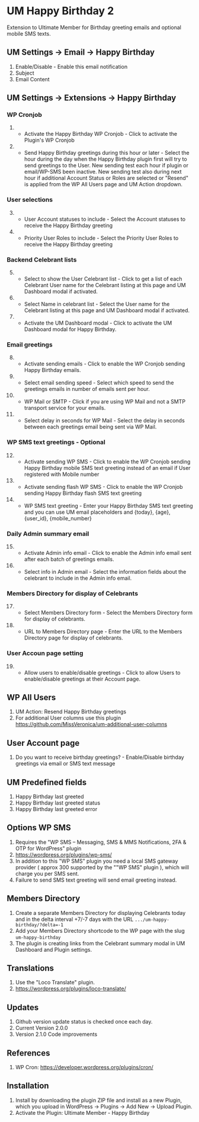 # UM Happy Birthday 2
Extension to Ultimate Member for Birthday greeting emails and optional mobile SMS texts.

## UM Settings -> Email -> Happy Birthday
1. Enable/Disable - Enable this email notification
2. Subject
3. Email Content

## UM Settings -> Extensions -> Happy Birthday
### WP Cronjob
1.  * Activate the Happy Birthday WP Cronjob - Click to activate the Plugin's WP Cronjob
2.  * Send Happy Birthday greetings during this hour or later - Select the hour during the day when the Happy Birthday plugin first will try to send greetings to the User. New sending test each hour if plugin or email/WP-SMS been inactive. New sending test also during next hour if additional Account Status or Roles are selected or "Resend" is applied from the WP All Users page and UM Action dropdown.
### User selections
3.  * User Account statuses to include - Select the Account statuses to receive the Happy Birthday greeting
4.  * Priority User Roles to include - Select the Priority User Roles to receive the Happy Birthday greeting
### Backend  Celebrant lists
5.  * Select to show the User Celebrant list - Click to get a list of each Celebrant User name for the Celebrant listing at this page and UM Dashboard modal if activated.
6.  * Select Name in celebrant list - Select the User name for the Celebrant listing at this page and UM Dashboard modal if activated.
7.  * Activate the UM Dashboard modal - Click to activate the UM Dashboard modal for Happy Birthday.
### Email greetings
8.  *  Activate sending emails - Click to enable the WP Cronjob sending Happy Birthday emails.
9.  *  Select email sending speed - Select which speed to send the greetings emails in number of emails sent per hour.
10.  *  WP Mail or SMTP - Click if you are using WP Mail and not a SMTP transport service for your emails.
11.  * Select delay in seconds for WP Mail - Select the delay in seconds between each greetings email being sent via WP Mail.
### WP SMS text greetings - Optional
12.  * Activate sending WP SMS - Click to enable the WP Cronjob sending Happy Birthday mobile SMS text greeting instead of an email if User registered with Mobile number
13.  * Activate sending flash WP SMS - Click to enable the WP Cronjob sending Happy Birthday flash SMS text greeting
14.  * WP SMS text greeting - Enter your Happy Birthday SMS text greeting and you can use UM email placeholders and {today}, {age}, {user_id}, {mobile_number}
### Daily Admin summary email
15.  * Activate Admin info email - Click to enable the Admin info email sent after each batch of greetings emails.
16.  * Select info in Admin email - Select the information fields about the celebrant to include in the Admin info email.
### Members Directory for display of Celebrants
17.  * Select Members Directory form - Select the Members Directory form for display of celebrants.
18.  * URL to Members Directory page - Enter the URL to the Members Directory page for display of celebrants.
### User Accoun page setting
19.  * Allow users to enable/disable greetings - Click to allow Users to enable/disable greetings at their Account page.

## WP All Users
1. UM Action: Resend Happy Birthday greetings
2. For additional User columns use this plugin https://github.com/MissVeronica/um-additional-user-columns

## User Account page
1. Do you want to receive birthday greetings? - Enable/Disable birthday greetings via email or SMS text message

## UM Predefined fields
1. Happy Birthday last greeted
2. Happy Birthday last greeted status
3. Happy Birthday last greeted error

## Options WP SMS
1. Requires the "WP SMS – Messaging, SMS & MMS Notifications, 2FA & OTP for WordPress" plugin
2. https://wordpress.org/plugins/wp-sms/
3. In addition to this "WP SMS" plugin you need a local SMS gateway provider ( approx 300 supported by the ""WP SMS" plugin ), which will charge you per SMS sent.
4. Failure to send SMS text greeting will send email greeting instead.

## Members Directory
1. Create a separate Members Directory for displaying Celebrants today and in the delta interval +7/-7 days with the URL <code>.../um-happy-birthday/?delta=-1</code>
2. Add your Members Directory shortcode to the WP page with the slug <code>um-happy-birthday</code>
3. The plugin is creating links from the Celebrant summary modal in UM Dashboard and Plugin settings.

## Translations
1. Use the "Loco Translate" plugin.
2. https://wordpress.org/plugins/loco-translate/

## Updates
1. Github version update status is checked once each day.
2. Current Version 2.0.0
3. Version 2.1.0 Code improvements 

## References
1. WP Cron:  https://developer.wordpress.org/plugins/cron/

## Installation
1. Install by downloading the plugin ZIP file and install as a new Plugin, which you upload in WordPress -> Plugins -> Add New -> Upload Plugin.
2. Activate the Plugin: Ultimate Member - Happy Birthday

